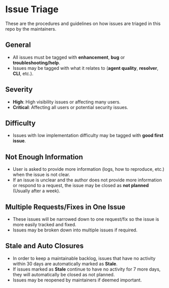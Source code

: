 # Issue Triage
These are the procedures and guidelines on how issues are triaged in this repo by the maintainers.

## General
* All issues must be tagged with **enhancement**, **bug** or **troubleshooting/help**.
* Issues may be tagged with what it relates to (**agent quality**, **resolver**, **CLI**, etc.).

## Severity
* **High**: High visibility issues or affecting many users.
* **Critical**: Affecting all users or potential security issues.

## Difficulty
* Issues with low implementation difficulty may be tagged with **good first issue**.

## Not Enough Information
* User is asked to provide more information (logs, how to reproduce, etc.) when the issue is not clear.
* If an issue is unclear and the author does not provide more information or respond to a request,
the issue may be closed as **not planned** (Usually after a week).

## Multiple Requests/Fixes in One Issue
* These issues will be narrowed down to one request/fix so the issue is more easily tracked and fixed.
* Issues may be broken down into multiple issues if required.

## Stale and Auto Closures
* In order to keep a maintainable backlog, issues that have no activity within 30 days are automatically marked as **Stale**.
* If issues marked as **Stale** continue to have no activity for 7 more days, they will automatically be closed as not planned.
* Issues may be reopened by maintainers if deemed important.
